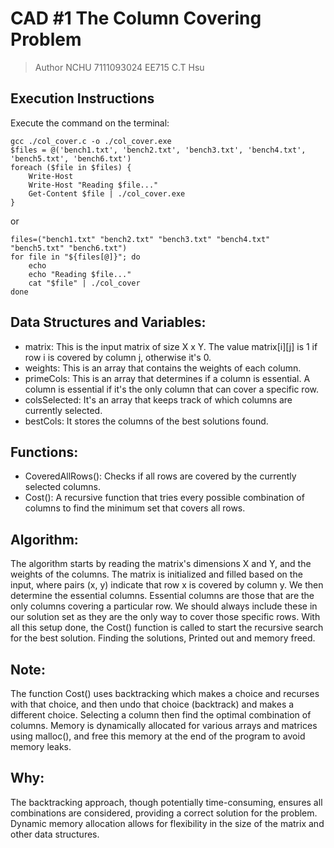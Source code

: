 # CAD #1 The Column Covering Problem

> Author NCHU 7111093024 EE715 C.T Hsu

## Execution Instructions

Execute the command on the terminal:

```shell
gcc ./col_cover.c -o ./col_cover.exe
$files = @('bench1.txt', 'bench2.txt', 'bench3.txt', 'bench4.txt', 'bench5.txt', 'bench6.txt')
foreach ($file in $files) {
    Write-Host
    Write-Host "Reading $file..."
    Get-Content $file | ./col_cover.exe
}
```
or 
```
files=("bench1.txt" "bench2.txt" "bench3.txt" "bench4.txt" "bench5.txt" "bench6.txt")
for file in "${files[@]}"; do
    echo
    echo "Reading $file..."
    cat "$file" | ./col_cover
done
```
## Data Structures and Variables:

- matrix: This is the input matrix of size X x Y. The value matrix[i][j] is 1 if row i is covered by column j, otherwise it's 0.
- weights: This is an array that contains the weights of each column.
- primeCols: This is an array that determines if a column is essential. A column is essential if it's the only column that can cover a specific row.
- colsSelected: It's an array that keeps track of which columns are currently selected.
- bestCols: It stores the columns of the best solutions found.

## Functions:

- CoveredAllRows(): Checks if all rows are covered by the currently selected columns.
- Cost(): A recursive function that tries every possible combination of columns to find the minimum set that covers all rows.

## Algorithm:

The algorithm starts by reading the matrix's dimensions X and Y, and the weights of the columns.
The matrix is initialized and filled based on the input, where pairs (x, y) indicate that row x is covered by column y.
We then determine the essential columns. 
Essential columns are those that are the only columns covering a particular row. 
We should always include these in our solution set as they are the only way to cover those specific rows.
With all this setup done, the Cost() function is called to start the recursive search for the best solution.
Finding the solutions, Printed out and memory freed.

## Note:

The function Cost() uses backtracking which makes a choice and recurses with that choice, and then undo that choice (backtrack) and makes a different choice. 
Selecting a column then find the optimal combination of columns.
Memory is dynamically allocated for various arrays and matrices using malloc(), and free this memory at the end of the program to avoid memory leaks.

## Why:

The backtracking approach, though potentially time-consuming, ensures all combinations are considered, providing a correct solution for the problem.
Dynamic memory allocation allows for flexibility in the size of the matrix and other data structures.



